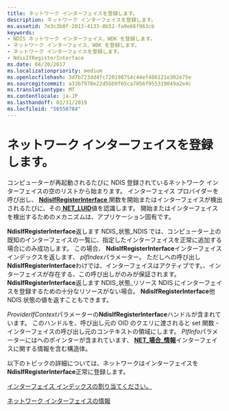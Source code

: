 ```yaml
---
title: ネットワーク インターフェイスを登録します。
description: ネットワーク インターフェイスを登録します。
ms.assetid: 7e3c3b0f-2013-4133-8b52-fa9e66f963cb
keywords:
- NDIS ネットワーク インターフェイス、WDK を登録します。
- ネットワーク インターフェイス、WDK を登録します。
- ネットワーク インターフェイスを登録します。
- NdisIfRegisterInterface
ms.date: 04/20/2017
ms.localizationpriority: medium
ms.openlocfilehash: 3d7b723dd4fc720198754c44ef486121e302e75e
ms.sourcegitcommit: a33b7978e22d5bb9f65ca7056f955319049a2e4c
ms.translationtype: MT
ms.contentlocale: ja-JP
ms.lasthandoff: 01/31/2019
ms.locfileid: "56558784"
---
```

# <a name="registering-a-network-interface"></a>ネットワーク インターフェイスを登録します。





コンピューターが再起動されるたびに NDIS 登録されているネットワーク インターフェイスの空のリストから始まります。 インターフェイス プロバイダーを呼び出し、 [ **NdisIfRegisterInterface** ](https://msdn.microsoft.com/library/windows/hardware/ff562715)関数を開始またはインターフェイスが検出されるたびに、その[ **NET\_LUID**](https://msdn.microsoft.com/library/windows/hardware/ff568747)値を認識します。 開始またはインターフェイスを検出するためのメカニズムは、アプリケーション固有です。

**NdisIfRegisterInterface**返します NDIS\_状態\_NDIS では、コンピューター上の既知のインターフェイスの一覧に、指定したインターフェイスを正常に追加する場合にのみ成功します。 この場合、 **NdisIfRegisterInterface**インターフェイス インデックスを返します、 *pIfIndex*パラメーター。 ただしへの呼び出し**NdisIfRegisterInterface**わけでは、インターフェイスはアクティブです。、インターフェイスが存在する、この呼び出しがのみが保証されます。 **NdisIfRegisterInterface**返します NDIS\_状態\_リソース NDIS にインターフェイスを登録するための十分なリソースがない場合。 **NdisIfRegisterInterface**他 NDIS 状態の値を返すこともできます。

*ProviderIfContext*パラメーターの**NdisIfRegisterInterface**ハンドルが含まれています。 このハンドルを、呼び出し元の OID のクエリに渡されると set 関数 - インターフェイスの呼び出し元のコンテキストの領域にします。 *PIfInfo*パラメーターにはへのポインターが含まれています、 [ **NET\_場合\_情報**](https://msdn.microsoft.com/library/windows/hardware/ff568743)インターフェイスに関する情報を含む構造体。

以下のトピックの詳細については、ネットワークはインターフェイスを**NdisIfRegisterInterface**正常に登録します。

[インターフェイス インデックスの割り当てください。](allocating-an-interface-index.md)

[ネットワーク インターフェイスの情報](network-interface-information.md)

 

 





